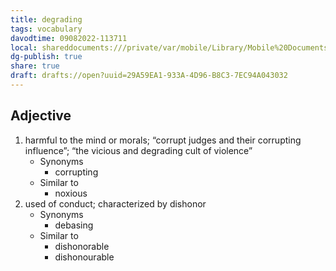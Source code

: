 ```yaml
---
title: degrading
tags: vocabulary
davodtime: 09082022-113711
local: shareddocuments:///private/var/mobile/Library/Mobile%20Documents/iCloud~md~obsidian/Documents/OBSHIDDIAN/drafts/29A59EA1-933A-4D96-B8C3-7EC94A043032.md
dg-publish: true
share: true
draft: drafts://open?uuid=29A59EA1-933A-4D96-B8C3-7EC94A043032
---
```



## Adjective

1. harmful to the mind or morals; “corrupt judges and their corrupting influence”; “the vicious and degrading cult of violence”
	- Synonyms
		- corrupting
	- Similar to
		- noxious
2. used of conduct; characterized by dishonor
	- Synonyms
		- debasing
	- Similar to
		- dishonorable
		- dishonourable

